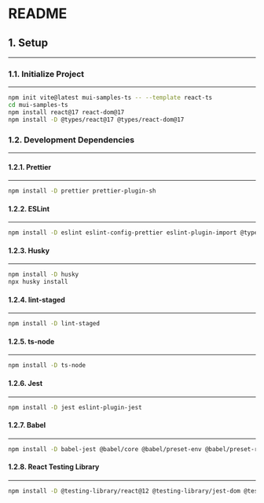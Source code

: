 # README

## 1. Setup

---

### 1.1. Initialize Project

---

```bash
npm init vite@latest mui-samples-ts -- --template react-ts
cd mui-samples-ts
npm install react@17 react-dom@17
npm install -D @types/react@17 @types/react-dom@17
```

### 1.2. Development Dependencies

---

#### 1.2.1. Prettier

---

```bash
npm install -D prettier prettier-plugin-sh
```

#### 1.2.2. ESLint

---

```bash
npm install -D eslint eslint-config-prettier eslint-plugin-import @typescript-eslint/eslint-plugin eslint-plugin-react eslint-plugin-react-hooks eslint-import-resolver-webpack
```

#### 1.2.3. Husky

---

```bash
npm install -D husky
npx husky install
```

#### 1.2.4. lint-staged

---

```bash
npm install -D lint-staged
```

#### 1.2.5. ts-node

---

```bash
npm install -D ts-node
```

#### 1.2.6. Jest

---

```bash
npm install -D jest eslint-plugin-jest
```

#### 1.2.7. Babel

---

```bash
npm install -D babel-jest @babel/core @babel/preset-env @babel/preset-react @babel/preset-typescript
```

#### 1.2.8. React Testing Library

---

```bash
npm install -D @testing-library/react@12 @testing-library/jest-dom @testing-library/user-event eslint-plugin-jest-dom
```
